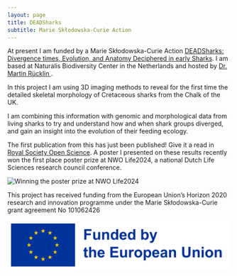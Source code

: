 ```yaml
---
layout: page
title: DEADSharks
subtitle: Marie Skłodowska-Curie Action
---
```


At present I am funded by a Marie Skłodowska-Curie Action [DEADSharks: Divergence times, Evolution, and Anatomy Deciphered in early Sharks](https://cordis.europa.eu/project/id/101062426). I am based at Naturalis Biodiversity Center in the Netherlands and hosted by [Dr. Martin Rücklin ](https://www.naturalis.nl/en/science/researchers/martin-rucklin).

In this project I am using 3D imaging methods to reveal for the first time the detailed skeletal morphology of Cretaceous sharks from the Chalk of the UK.

I am combining this information with genomic and morphological data from living sharks to try and understand how and when shark groups diverged, and gain an insight into the evolution of their feeding ecology.

The first publication from this has just been published! Give it a read in [Royal Society Open Science](https://doi.org/10.1098/rsos.242011). A poster I presented on these results recently won the first place poster prize at NWO Life2024, a national Dutch Life Sciences research council conference.

![Winning the poster prize at NWO Life2024](/assets/img/Poster.jpg)

This project has received funding from the European Union’s Horizon 2020 research and innovation programme under the Marie Skłodowska-Curie grant agreement No 101062426

![EUFunding](/assets/img/EN_FundedbytheEU_RGB_POS.png)
